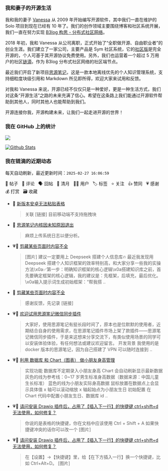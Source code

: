 ### 我和妻子的开源生活

我和我的妻子 [Vanessa](https://github.com/Vanessa219) 从 2009 年开始编写开源软件，其中我们一直在维护的 Solo 项目到现在已经有 10 年了。我们的创作领域主要围绕博客和社区系统开展，我们一直在努力实现 [B3log 构思 - 分布式社区网络](https://ld246.com/article/1546941897596)。

2018 年初，我和 Vanessa 从公司离职，正式开始了“全职做开源、自由职业者”的创业生涯。我们建立了一家公司，主要产品是 Sym 社区系统，它的[社区版](https://github.com/88250/symphony)是完全开源的，个人可基于其开源协议免费使用。另外，我们也运营着一个超过 5 万用户的社区[链滴](https://ld246.com)，作为 B3log 分布式社区网络的社区端节点。

最近我们开启了新项目[思源笔记](https://github.com/siyuan-note/siyuan)，这是一款本地离线优先的个人知识管理系统，支持细粒度块级引用和 Markdown 所见即所得，欢迎大家来试用和反馈。

对我和 Vanessa 来说，开源已经不仅仅只是一种爱好，更是一种生活方式，我们对这条“开源生活”之路的未来充满了信心。希望在这条路上我们能通过开源软件帮助到其他人，同时其他人也能帮助到我们。

开源连接你我，开源构建未来，让我们一起走进开源的世界！

### 我在 GitHub 上的统计

<a title="Hits" target="_blank" href="https://github.com/88250/88250"><img src="https://hits.b3log.org/88250/88250.svg"></a>

[![Github Stats](https://github-readme-stats.vercel.app/api?username=88250&theme=tokyonight&show_icons=true)](https://github.com/88250)

<!--events start -->

### 我在链滴的近期动态

每天自动刷新，最近更新时间：`2025-02-27 16:06:59`

📝 帖子 &nbsp; 💬 评论 &nbsp; 🗣 回帖 &nbsp; 🌙 清月 &nbsp; 👨‍💻 用户 &nbsp; 🏷️ 标签 &nbsp; ⭐️ 关注 &nbsp; 👍 赞同 &nbsp; 💗 感谢 &nbsp; 💰 打赏 &nbsp; 🗃 收藏

* 💬 [新版本安卓无法粘贴表格](https://ld246.com/article/1740625748292/comment/1740625829954#comments)

  > 关联 [链接] 目前移动端不支持拖拽块
* 💬 [思源笔记内核因未知原因退出](https://ld246.com/article/1740562046743/comment/1740625253807#comments)

  > 麻烦上传系统日志以便分析。
* 💗📝 [剪藏某些页面时内容不全](https://ld246.com/article/1740616914346)

  > [图片] 建议一定要用上 Deepseek 搭建个人信息库🔥 最近我发现用 Deepseek 搭建个人知识框架的效率特别高，和大家分享一些我的实操方法\x0a✅第一步：明确知识框架的核心逻辑\x0a搭建知识库之前，首先要确定框架的核心逻辑，我的建议是：先框架，后填充，最后优化。\x0a输入提示词生成初始框架：“帮我搭 ..
* 💬 [剪藏某些页面时内容不全](https://ld246.com/article/1740616914346/comment/1740619648386#comments)

  > 感谢反馈，先记录 [链接]
* 💗📝 [欢迎试用思源笔记微信同步插件](https://ld246.com/article/1740588551949)

  > 大家好，使用思源笔记有挺长段时间了，原本也是位默默的使用者，近期结合自身的使用需求，在思源笔记插件市场上架了款插件——思源笔记微信同步插件，于是来这想来分享交流下，有类似使用场景的同学可以安装体验体验，有任何想法或建议欢迎留言。 开发背景 我使用的是 docker 版本的思源笔记，因为自己搭建了 VPN 可以随时连接到 ..
* 💗📝 [利用 数据库 和 Chart（图表） 做小朋友身高管理](https://ld246.com/article/1740558177875)

  > 实现功能 数据库不定期录入小朋友身高 Chart 会自动刷新显示最新数据 灰色的线为参考线：0~17 岁男生标准身高数据（数据来源：中国儿童生长标准） 蓝色的线为小朋友实际身高数据 鼠标放置在数据点上会显示具体值 x 轴可以滚动缩放 x 轴起始点为小朋友生日 初始配置 在 Chart 代码中配置小朋友生日、数据库 id ..
* 💗💬 [请问安装 Drawio 插件后，占用了【插入下一行】的快捷键 ctrl+shift+d 无法使用，如何修复？](https://ld246.com/article/1740537872691/comment/1740539334324#comments)

  > 你说的是表格的快捷键，你在文档中应该使用 Ctrl + Shift + A 如果快捷键冲突的话你可以改一个 [图片]
* 💗💬 [请问安装 Drawio 插件后，占用了【插入下一行】的快捷键 ctrl+shift+d 无法使用，如何修复？](https://ld246.com/article/1740537872691/comment/1740539244070#comments)

  > 在【设置】→【快捷键】里，给【在下方插入一行】换一个快捷键，比如 Ctrl+Alt+D。 [图片]


<!--events end -->
